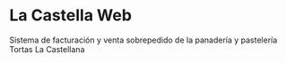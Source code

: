 # La Castella Web

Sistema de facturación y venta sobrepedido de la panadería y pastelería Tortas La Castellana
